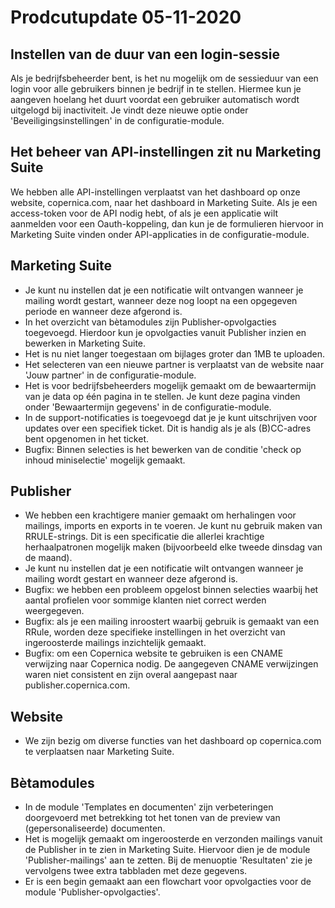 # Prodcutupdate 05-11-2020

## Instellen van de duur van een login-sessie
Als je bedrijfsbeheerder bent, is het nu mogelijk om de sessieduur van een login voor alle gebruikers binnen je bedrijf in te stellen. Hiermee kun je aangeven hoelang het duurt voordat een gebruiker automatisch wordt uitgelogd bij inactiviteit. Je vindt deze nieuwe optie onder  'Beveiligingsinstellingen' in de configuratie-module.

## Het beheer van API-instellingen zit nu Marketing Suite
We hebben alle API-instellingen verplaatst van het dashboard op onze website, copernica.com, naar het dashboard in Marketing Suite. Als je een access-token voor de API nodig hebt, of als je een applicatie wilt aanmelden voor een Oauth-koppeling, dan kun je de formulieren hiervoor in Marketing Suite vinden onder API-applicaties in de configuratie-module. 
 
## Marketing Suite
* Je kunt nu instellen dat je een notificatie wilt ontvangen wanneer je mailing wordt gestart, wanneer deze nog loopt na een opgegeven periode en wanneer deze afgerond is.
* In het overzicht van bètamodules zijn Publisher-opvolgacties toegevoegd. Hierdoor kun je opvolgacties vanuit Publisher inzien en bewerken in Marketing Suite. 
* Het is nu niet langer toegestaan om bijlages groter dan 1MB te uploaden.
* Het selecteren van een nieuwe partner is verplaatst van de website naar 'Jouw partner' in de configuratie-module.
* Het is voor bedrijfsbeheerders mogelijk gemaakt om de bewaartermijn van je data op één pagina in te stellen. Je kunt deze pagina vinden onder 'Bewaartermijn gegevens' in de configuratie-module.
* In de support-notificaties is toegevoegd dat je je kunt uitschrijven voor updates over een specifiek ticket. Dit is handig als je als (B)CC-adres bent opgenomen in het ticket.
* Bugfix: Binnen selecties is het bewerken van de conditie 'check op inhoud miniselectie' mogelijk gemaakt.

## Publisher
* We hebben een krachtigere manier gemaakt om herhalingen voor mailings, imports en exports in te voeren. Je kunt nu gebruik maken van RRULE-strings. Dit is een specificatie die allerlei krachtige herhaalpatronen mogelijk maken (bijvoorbeeld elke tweede dinsdag van de maand).
* Je kunt nu instellen dat je een notificatie wilt ontvangen wanneer je mailing wordt gestart en wanneer deze afgerond is.
* Bugfix: we hebben een probleem opgelost binnen selecties waarbij het aantal profielen voor sommige klanten niet correct werden weergegeven.
* Bugfix: als je een mailing inroostert waarbij gebruik is gemaakt van een RRule, worden deze specifieke instellingen in het overzicht van ingeroosterde mailings inzichtelijk gemaakt.
* Bugfix: om een Copernica website te gebruiken is een CNAME verwijzing naar Copernica nodig. De aangegeven CNAME verwijzingen waren niet consistent en zijn overal aangepast naar publisher.copernica.com.

## Website
* We zijn bezig om diverse functies van het dashboard op copernica.com te verplaatsen naar Marketing Suite. 

## Bètamodules
* In de module 'Templates en documenten' zijn verbeteringen doorgevoerd met betrekking tot het tonen van de preview van (gepersonaliseerde) documenten.
* Het is mogelijk gemaakt om ingeroosterde en verzonden mailings vanuit de Publisher in te zien in Marketing Suite. Hiervoor dien je de module 'Publisher-mailings' aan te zetten. Bij de menuoptie 'Resultaten' zie je vervolgens twee extra tabbladen met deze gegevens.
* Er is een begin gemaakt aan een flowchart voor opvolgacties voor de module 'Publisher-opvolgacties'.

